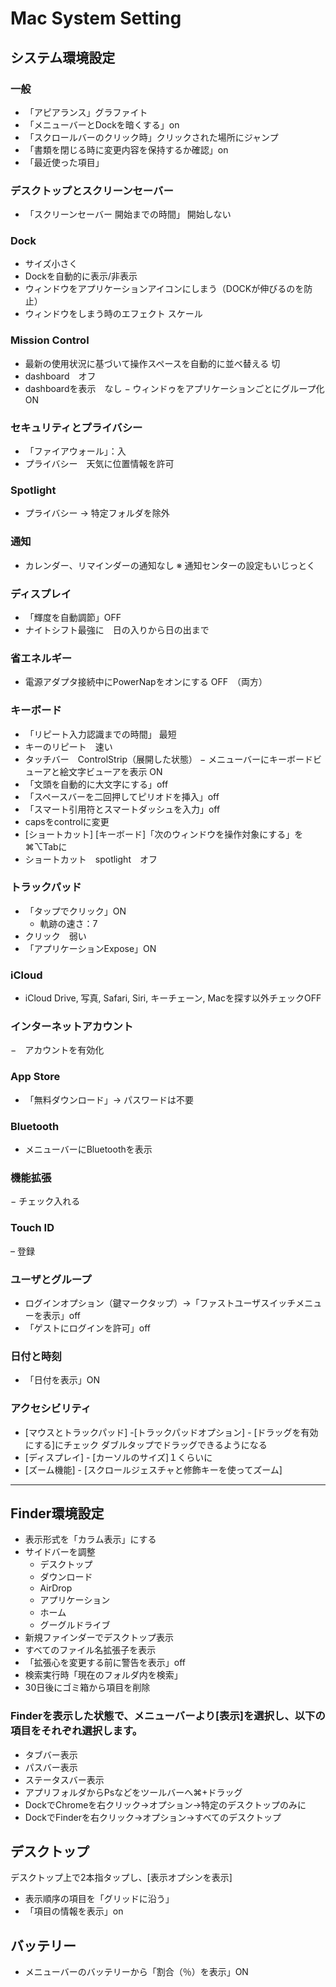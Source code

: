 # Mac System Setting

## システム環境設定

### 一般
- 「アピアランス」グラファイト
- 「メニューバーとDockを暗くする」on
- 「スクロールバーのクリック時」クリックされた場所にジャンプ
- 「書類を閉じる時に変更内容を保持するか確認」on
- 「最近使った項目」

### デスクトップとスクリーンセーバー
- 「スクリーンセーバー 開始までの時間」 開始しない

### Dock
- サイズ小さく
- Dockを自動的に表示/非表示
- ウィンドウをアプリケーションアイコンにしまう（DOCKが伸びるのを防止）
- ウィンドウをしまう時のエフェクト スケール

### Mission Control
- 最新の使用状況に基づいて操作スペースを自動的に並べ替える 切
- dashboard　オフ
- dashboardを表示　なし
− ウィンドゥをアプリケーションごとにグループ化 ON

### セキュリティとプライバシー
- 「ファイアウォール」：入
- プライバシー　天気に位置情報を許可

### Spotlight
- プライバシー → 特定フォルダを除外

### 通知
- カレンダー、リマインダーの通知なし
※ 通知センターの設定もいじっとく

### ディスプレイ
- 「輝度を自動調節」OFF
- ナイトシフト最強に　日の入りから日の出まで

### 省エネルギー
- 電源アダプタ接続中にPowerNapをオンにする OFF　（両方）

### キーボード
- 「リピート入力認識までの時間」 最短
- キーのリピート　速い
- タッチバー　ControlStrip（展開した状態）
− メニューバーにキーボードビューアと絵文字ビューアを表示 ON
- 「文頭を自動的に大文字にする」off
- 「スペースバーを二回押してピリオドを挿入」off
- 「スマート引用符とスマートダッシュを入力」off
- capsをcontrolに変更
- [ショートカット] [キーボード]「次のウィンドウを操作対象にする」を⌘⌥Tabに
- ショートカット　spotlight　オフ

### トラックパッド
- 「タップでクリック」ON
  - 軌跡の速さ：7
- クリック　弱い
- 「アプリケーションExpose」ON

### iCloud
- iCloud Drive, 写真, Safari, Siri, キーチェーン, Macを探す以外チェックOFF

### インターネットアカウント
−　アカウントを有効化

### App Store
- 「無料ダウンロード」→ パスワードは不要

### Bluetooth
- メニューバーにBluetoothを表示

### 機能拡張
− チェック入れる

### Touch ID
– 登録

### ユーザとグループ
- ログインオプション（鍵マークタップ）→「ファストユーザスイッチメニューを表示」off
- 「ゲストにログインを許可」off

### 日付と時刻
- 「日付を表示」ON

### アクセシビリティ
- [マウスとトラックパッド] -[トラックパッドオプション] - [ドラッグを有効にする]にチェック ダブルタップでドラッグできるようになる
- [ディスプレイ] - [カーソルのサイズ]１くらいに
- [ズーム機能] - [スクロールジェスチャと修飾キーを使ってズーム]


---


## Finder環境設定
- 表示形式を「カラム表示」にする
- サイドバーを調整
  - デスクトップ
  - ダウンロード
  - AirDrop
  - アプリケーション
  - ホーム
  - グーグルドライブ
- 新規ファインダーでデスクトップ表示
- すべてのファイル名拡張子を表示
- 「拡張心を変更する前に警告を表示」off
- 検索実行時「現在のフォルダ内を検索」
- 30日後にゴミ箱から項目を削除
### Finderを表示した状態で、メニューバーより[表示]を選択し、以下の項目をそれぞれ選択します。
- タブバー表示
- パスバー表示
- ステータスバー表示
- アプリフォルダからPsなどをツールバーへ⌘+ドラッグ
- DockでChromeを右クリック→オプション→特定のデスクトップのみに
- DockでFinderを右クリック→オプション→すべてのデスクトップ

## デスクトップ
デスクトップ上で2本指タップし、[表示オプシンを表示]
- 表示順序の項目を「グリッドに沿う」
- 「項目の情報を表示」on

## バッテリー
- メニューバーのバッテリーから「割合（％）を表示」ON
